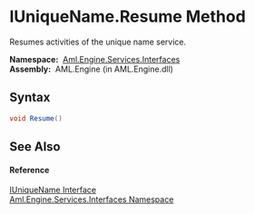 IUniqueName.Resume Method
=========================
Resumes activities of the unique name service.

  **Namespace:**  [Aml.Engine.Services.Interfaces][1]  
  **Assembly:**  AML.Engine (in AML.Engine.dll)

Syntax
------

```csharp
void Resume()
```


See Also
--------

#### Reference
[IUniqueName Interface][2]  
[Aml.Engine.Services.Interfaces Namespace][1]  

[1]: ../README.md
[2]: README.md
[3]: https://www.automationml.org
[4]: ../../icons/logoShade.png